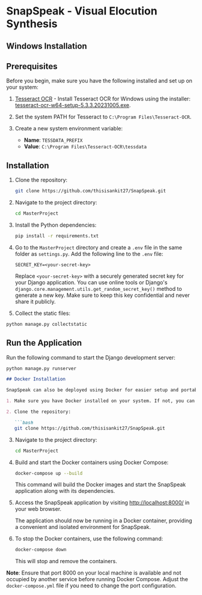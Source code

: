# SnapSpeak - Visual Elocution Synthesis



## Windows Installation

## Prerequisites

Before you begin, make sure you have the following installed and set up on your system:

1. [Tesseract OCR](https://github.com/tesseract-ocr/tesseract) - Install Tesseract OCR for Windows using the installer: [tesseract-ocr-w64-setup-5.3.3.20231005.exe](https://digi.bib.uni-mannheim.de/tesseract/tesseract-ocr-w64-setup-5.3.3.20231005.exe).

2. Set the system PATH for Tesseract to `C:\Program Files\Tesseract-OCR`.

3. Create a new system environment variable:
   - **Name**: `TESSDATA_PREFIX`
   - **Value**: `C:\Program Files\Tesseract-OCR\tessdata`

## Installation

1. Clone the repository:

   ```bash
   git clone https://github.com/thisisankit27/SnapSpeak.git
   ```

2. Navigate to the project directory:

   ```bash
   cd MasterProject
   ```

3. Install the Python dependencies:

   ```bash
   pip install -r requirements.txt
   ```

4. Go to the `MasterProject` directory and create a `.env` file in the same folder as `settings.py`. Add the following line to the `.env` file:

   ```dotenv
   SECRET_KEY=<your-secret-key>
   ```

   Replace `<your-secret-key>` with a securely generated secret key for your Django application. You can use online tools or Django's `django.core.management.utils.get_random_secret_key()` method to generate a new key. Make sure to keep this key confidential and never share it publicly.

5. Collect the static files:

```bash
python manage.py collectstatic
```
   
## Run the Application

Run the following command to start the Django development server:

```bash
python manage.py runserver
```

```markdown
## Docker Installation

SnapSpeak can also be deployed using Docker for easier setup and portability. Follow these steps to run the application using Docker:

1. Make sure you have Docker installed on your system. If not, you can download and install Docker Desktop from [Docker's official website](https://www.docker.com/products/docker-desktop).

2. Clone the repository:

   ```bash
   git clone https://github.com/thisisankit27/SnapSpeak.git
   ```

3. Navigate to the project directory:

   ```bash
   cd MasterProject
   ```

4. Build and start the Docker containers using Docker Compose:

   ```bash
   docker-compose up --build
   ```

   This command will build the Docker images and start the SnapSpeak application along with its dependencies.

5. Access the SnapSpeak application by visiting [http://localhost:8000/](http://localhost:8000/) in your web browser.

   The application should now be running in a Docker container, providing a convenient and isolated environment for SnapSpeak.

6. To stop the Docker containers, use the following command:

   ```bash
   docker-compose down
   ```

   This will stop and remove the containers.

**Note**: Ensure that port 8000 on your local machine is available and not occupied by another service before running Docker Compose. Adjust the `docker-compose.yml` file if you need to change the port configuration.
```